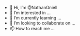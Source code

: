 - 👋 Hi, I’m @NathanOniell
- 👀 I’m interested in ...
- 🌱 I’m currently learning ...
- 💞️ I’m looking to collaborate on ...
- 📫 How to reach me ...

<!---
NathanOniell/NathanOniell is a ✨ special ✨ repository because its `README.md` (this file) appears on your GitHub profile.
You can click the Preview link to take a look at your changes.
--->
